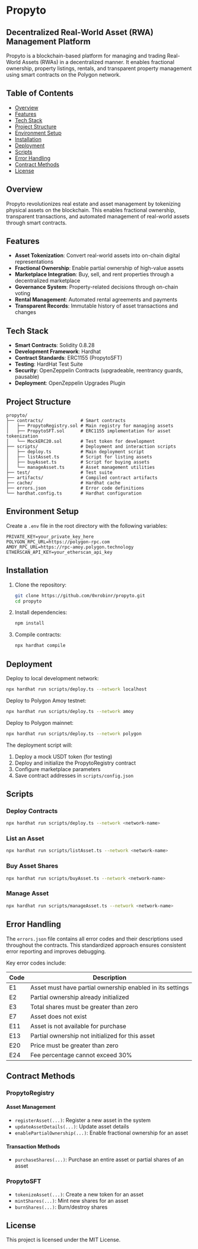 # Propyto

## Decentralized Real-World Asset (RWA) Management Platform

Propyto is a blockchain-based platform for managing and trading Real-World Assets (RWAs) in a decentralized manner. It enables fractional ownership, property listings, rentals, and transparent property management using smart contracts on the Polygon network.

## Table of Contents

- [Overview](#overview)
- [Features](#features)
- [Tech Stack](#tech-stack)
- [Project Structure](#project-structure)
- [Environment Setup](#environment-setup)
- [Installation](#installation)
- [Deployment](#deployment)
- [Scripts](#scripts)
- [Error Handling](#error-handling)
- [Contract Methods](#contract-methods)
- [License](#license)

## Overview

Propyto revolutionizes real estate and asset management by tokenizing physical assets on the blockchain. This enables fractional ownership, transparent transactions, and automated management of real-world assets through smart contracts.

## Features

- **Asset Tokenization**: Convert real-world assets into on-chain digital representations
- **Fractional Ownership**: Enable partial ownership of high-value assets
- **Marketplace Integration**: Buy, sell, and rent properties through a decentralized marketplace
- **Governance System**: Property-related decisions through on-chain voting
- **Rental Management**: Automated rental agreements and payments
- **Transparent Records**: Immutable history of asset transactions and changes

## Tech Stack

- **Smart Contracts**: Solidity 0.8.28
- **Development Framework**: Hardhat
- **Contract Standards**: ERC1155 (PropytoSFT)
- **Testing**: HardHat Test Suite
- **Security**: OpenZeppelin Contracts (upgradeable, reentrancy guards, pausable)
- **Deployment**: OpenZeppelin Upgrades Plugin

## Project Structure

```
propyto/
├── contracts/              # Smart contracts
│   ├── PropytoRegistry.sol # Main registry for managing assets
│   ├── PropytoSFT.sol      # ERC1155 implementation for asset tokenization
│   └── MockERC20.sol       # Test token for development
├── scripts/                # Deployment and interaction scripts
│   ├── deploy.ts           # Main deployment script
│   ├── listAsset.ts        # Script for listing assets
│   ├── buyAsset.ts         # Script for buying assets
│   └── manageAsset.ts      # Asset management utilities
├── test/                   # Test suite
├── artifacts/              # Compiled contract artifacts
├── cache/                  # Hardhat cache
├── errors.json             # Error code definitions
└── hardhat.config.ts       # Hardhat configuration
```

## Environment Setup

Create a `.env` file in the root directory with the following variables:

```
PRIVATE_KEY=your_private_key_here
POLYGON_RPC_URL=https://polygon-rpc.com
AMOY_RPC_URL=https://rpc-amoy.polygon.technology
ETHERSCAN_API_KEY=your_etherscan_api_key
```

## Installation

1. Clone the repository:
   ```bash
   git clone https://github.com/0xrobinr/propyto.git
   cd propyto
   ```

2. Install dependencies:
   ```bash
   npm install
   ```

3. Compile contracts:
   ```bash
   npx hardhat compile
   ```

## Deployment

Deploy to local development network:

```bash
npx hardhat run scripts/deploy.ts --network localhost
```

Deploy to Polygon Amoy testnet:

```bash
npx hardhat run scripts/deploy.ts --network amoy
```

Deploy to Polygon mainnet:

```bash
npx hardhat run scripts/deploy.ts --network polygon
```

The deployment script will:
1. Deploy a mock USDT token (for testing)
2. Deploy and initialize the PropytoRegistry contract
3. Configure marketplace parameters
4. Save contract addresses in `scripts/config.json`

## Scripts

### Deploy Contracts
```bash
npx hardhat run scripts/deploy.ts --network <network-name>
```

### List an Asset
```bash
npx hardhat run scripts/listAsset.ts --network <network-name>
```

### Buy Asset Shares
```bash
npx hardhat run scripts/buyAsset.ts --network <network-name>
```

### Manage Asset
```bash
npx hardhat run scripts/manageAsset.ts --network <network-name>
```

## Error Handling

The `errors.json` file contains all error codes and their descriptions used throughout the contracts. This standardized approach ensures consistent error reporting and improves debugging.

Key error codes include:

| Code | Description |
|------|-------------|
| E1   | Asset must have partial ownership enabled in its settings |
| E2   | Partial ownership already initialized |
| E3   | Total shares must be greater than zero |
| E7   | Asset does not exist |
| E11  | Asset is not available for purchase |
| E13  | Partial ownership not initialized for this asset |
| E20  | Price must be greater than zero |
| E24  | Fee percentage cannot exceed 30% |

## Contract Methods

### PropytoRegistry

#### Asset Management
- `registerAsset(...)`: Register a new asset in the system
- `updateAssetDetails(...)`: Update asset details
- `enablePartialOwnership(...)`: Enable fractional ownership for an asset

#### Transaction Methods
- `purchaseShares(...)`: Purchase an entire asset or  partial shares of an asset

### PropytoSFT

- `tokenizeAsset(...)`: Create a new token for an asset
- `mintShares(...)`: Mint new shares for an asset
- `burnShares(...)`: Burn/destroy shares

## License

This project is licensed under the MIT License.
